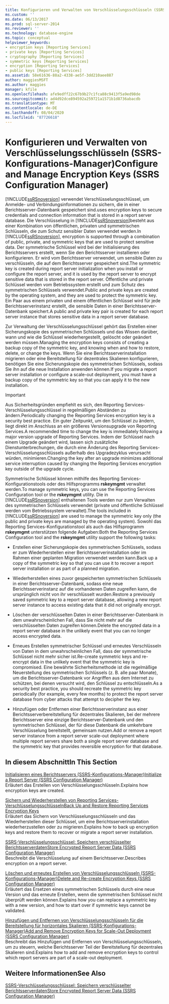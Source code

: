 ```yaml
---
title: Konfigurieren und Verwalten von Verschlüsselungsschlüsseln (SSRS-Konfigurations-Manager) | Microsoft-Dokumentation
ms.custom: ''
ms.date: 06/13/2017
ms.prod: sql-server-2014
ms.reviewer: ''
ms.technology: database-engine
ms.topic: conceptual
helpviewer_keywords:
- encryption keys [Reporting Services]
- private keys [Reporting Services]
- cryptography [Reporting Services]
- symmetric keys [Reporting Services]
- encryption [Reporting Services]
- public keys [Reporting Services]
ms.assetid: 58e61636-88a2-4338-ae5f-3dd210aee887
author: maggiesMSFT
ms.author: maggies
manager: kfile
ms.openlocfilehash: afe9edff22c67b9b27c1fca88c9413f5a9ed98de
ms.sourcegitcommit: ad4d92dce894592a259721a1571b1d8736abacdb
ms.translationtype: MT
ms.contentlocale: de-DE
ms.lasthandoff: 08/04/2020
ms.locfileid: "87726618"
---
```

# <a name="configure-and-manage-encryption-keys-ssrs-configuration-manager"></a><span data-ttu-id="fa83c-102">Konfigurieren und Verwalten von Verschlüsselungsschlüsseln (SSRS-Konfigurations-Manager)</span><span class="sxs-lookup"><span data-stu-id="fa83c-102">Configure and Manage Encryption Keys (SSRS Configuration Manager)</span></span>
  [!INCLUDE[ssRSnoversion](../../includes/ssrsnoversion-md.md)] <span data-ttu-id="fa83c-103">verwendet Verschlüsselungsschlüssel, um Anmelde- und Verbindungsinformationen zu sichern, die in einer Berichtsserver-Datenbank gespeichert sind.</span><span class="sxs-lookup"><span data-stu-id="fa83c-103">uses encryption keys to secure credentials and connection information that is stored in a report server database.</span></span> <span data-ttu-id="fa83c-104">Die Verschlüsselung in [!INCLUDE[ssRSnoversion](../../includes/ssrsnoversion-md.md)]besteht aus einer Kombination von öffentlichen, privaten und symmetrischen Schlüsseln, die zum Schutz sensibler Daten verwendet werden.</span><span class="sxs-lookup"><span data-stu-id="fa83c-104">In [!INCLUDE[ssRSnoversion](../../includes/ssrsnoversion-md.md)], encryption is supported through a combination of public, private, and symmetric keys that are used to protect sensitive data.</span></span> <span data-ttu-id="fa83c-105">Der symmetrische Schlüssel wird bei der Initialisierung des Berichtsservers erstellt, wenn Sie den Berichtsserver installieren oder konfigurieren. Er wird vom Berichtsserver verwendet, um sensible Daten zu verschlüsseln, die auf dem Berichtsserver gespeichert sind.</span><span class="sxs-lookup"><span data-stu-id="fa83c-105">The symmetric key is created during report server initialization when you install or configure the report server, and it is used by the report server to encrypt sensitive data that is stored in the report server.</span></span> <span data-ttu-id="fa83c-106">Öffentliche und private Schlüssel werden vom Betriebssystem erstellt und zum Schutz des symmetrischen Schlüssels verwendet.</span><span class="sxs-lookup"><span data-stu-id="fa83c-106">Public and private keys are created by the operating system, and they are used to protect the symmetric key.</span></span> <span data-ttu-id="fa83c-107">Ein Paar aus einem privaten und einem öffentlichen Schlüssel wird für jede Berichtsserverinstanz erstellt, die sensible Daten in einer Berichtsserver-Datenbank speichert.</span><span class="sxs-lookup"><span data-stu-id="fa83c-107">A public and private key pair is created for each report server instance that stores sensitive data in a report server database.</span></span>  
  
 <span data-ttu-id="fa83c-108">Zur Verwaltung der Verschlüsselungsschlüssel gehört das Erstellen einer Sicherungskopie des symmetrischen Schlüssels und das Wissen darüber, wann und wie die Schlüssel wiederhergestellt, gelöscht oder geändert werden müssen.</span><span class="sxs-lookup"><span data-stu-id="fa83c-108">Managing the encryption keys consists of creating a backup copy of the symmetric key, and knowing when and how to restore, delete, or change the keys.</span></span> <span data-ttu-id="fa83c-109">Wenn Sie eine Berichtsserverinstallation migrieren oder eine Bereitstellung für dezentrales Skalieren konfigurieren, benötigen Sie eine Sicherungskopie des symmetrischen Schlüssels, sodass Sie ihn auf die neue Installation anwenden können.</span><span class="sxs-lookup"><span data-stu-id="fa83c-109">If you migrate a report server installation or configure a scale-out deployment, you must have a backup copy of the symmetric key so that you can apply it to the new installation.</span></span>  
  
> [!IMPORTANT]  
>  <span data-ttu-id="fa83c-110">Aus Sicherheitsgründen empfiehlt es sich, den Reporting Services-Verschlüsselungsschlüssel in regelmäßigen Abständen zu ändern.</span><span class="sxs-lookup"><span data-stu-id="fa83c-110">Periodically changing the Reporting Services encryption key is a security best practice.</span></span> <span data-ttu-id="fa83c-111">Ein guter Zeitpunkt, um den Schlüssel zu ändern, liegt direkt im Anschluss an ein größeres Versionsupgrade von Reporting Services.</span><span class="sxs-lookup"><span data-stu-id="fa83c-111">A recommended time to change the key is immediately following a major version upgrade of Reporting Services.</span></span> <span data-ttu-id="fa83c-112">Indem der Schlüssel nach einem Upgrade geändert wird, lassen sich zusätzliche Dienstunterbrechungen, die durch eine Änderung des Reporting Services-Verschlüsselungsschlüssels außerhalb des Upgradezyklus verursacht würden, minimieren.</span><span class="sxs-lookup"><span data-stu-id="fa83c-112">Changing the key after an upgrade minimizes additional service interruption caused by changing the Reporting Services encryption key outside of the upgrade cycle.</span></span>  
  
 <span data-ttu-id="fa83c-113">Symmetrische Schlüssel können mithilfe des Reporting Services-Konfigurationstools oder des Hilfsprogramms **rskeymgmt** verwaltet werden.</span><span class="sxs-lookup"><span data-stu-id="fa83c-113">To manage symmetric keys, you can use the Reporting Services Configuration tool or the **rskeymgmt** utility.</span></span> <span data-ttu-id="fa83c-114">Die in [!INCLUDE[ssRSnoversion](../../includes/ssrsnoversion-md.md)] enthaltenen Tools werden nur zum Verwalten des symmetrischen Schlüssels verwendet (private und öffentliche Schlüssel werden vom Betriebssystem verwaltet).</span><span class="sxs-lookup"><span data-stu-id="fa83c-114">The tools included in [!INCLUDE[ssRSnoversion](../../includes/ssrsnoversion-md.md)] are used to manage the symmetric key only (the public and private keys are managed by the operating system).</span></span> <span data-ttu-id="fa83c-115">Sowohl das Reporting Services-Konfigurationstool als auch das Hilfsprogramm **rskeymgmt** unterstützen folgende Aufgaben:</span><span class="sxs-lookup"><span data-stu-id="fa83c-115">Both the Reporting Services Configuration tool and the **rskeymgmt** utility support the following tasks:</span></span>  
  
-   <span data-ttu-id="fa83c-116">Erstellen einer Sicherungskopie des symmetrischen Schlüssels, sodass er zum Wiederherstellen einer Berichtsserverinstallation oder im Rahmen einer geplanten Migration verwendet werden kann.</span><span class="sxs-lookup"><span data-stu-id="fa83c-116">Back up a copy of the symmetric key so that you can use it to recover a report server installation or as part of a planned migration.</span></span>  
  
-   <span data-ttu-id="fa83c-117">Wiederherstellen eines zuvor gespeicherten symmetrischen Schlüssels in einer Berichtsserver-Datenbank, sodass eine neue Berichtsserverinstanz auf die vorhandenen Daten zugreifen kann, die ursprünglich nicht von ihr verschlüsselt wurden.</span><span class="sxs-lookup"><span data-stu-id="fa83c-117">Restore a previously saved symmetric key to a report server database, allowing a new report server instance to access existing data that it did not originally encrypt.</span></span>  
  
-   <span data-ttu-id="fa83c-118">Löschen der verschlüsselten Daten in einer Berichtsserver-Datenbank in dem unwahrscheinlichen Fall, dass Sie nicht mehr auf die verschlüsselten Daten zugreifen können.</span><span class="sxs-lookup"><span data-stu-id="fa83c-118">Delete the encrypted data in a report server database in the unlikely event that you can no longer access encrypted data.</span></span>  
  
-   <span data-ttu-id="fa83c-119">Erneues Erstellen symmetrischer Schlüssel und erneutes Verschlüsseln von Daten in dem unwahrscheinlichen Fall, dass der symmetrische Schlüssel nicht mehr sicher ist.</span><span class="sxs-lookup"><span data-stu-id="fa83c-119">Re-create symmetric keys and re-encrypt data in the unlikely event that the symmetric key is compromised.</span></span> <span data-ttu-id="fa83c-120">Eine bewährte Sicherheitsmethode ist die regelmäßige Neuerstellung des symmetrischen Schlüssels (z. B. alle paar Monate), um die Berichtsserver-Datenbank vor Angriffen aus dem Internet zu schützen, bei denen versucht wird, den Schlüssel zu entschlüsseln.</span><span class="sxs-lookup"><span data-stu-id="fa83c-120">As a security best practice, you should recreate the symmetric key periodically (for example, every few months) to protect the report server database from cyber attacks that attempt to decipher the key.</span></span>  
  
-   <span data-ttu-id="fa83c-121">Hinzufügen oder Entfernen einer Berichtsserverinstanz aus einer Berichtsserverbereitstellung für dezentrales Skalieren, bei der mehrere Berichtsserver eine einzige Berichtsserver-Datenbank und den symmetrischen Schlüssel, der für diese Datenbank die umkehrbare Verschlüsselung bereitstellt, gemeinsam nutzen.</span><span class="sxs-lookup"><span data-stu-id="fa83c-121">Add or remove a report server instance from a report server scale-out deployment where multiple report servers share both a single report server database and the symmetric key that provides reversible encryption for that database.</span></span>  
  
## <a name="in-this-section"></a><span data-ttu-id="fa83c-122">In diesem Abschnitt</span><span class="sxs-lookup"><span data-stu-id="fa83c-122">In This Section</span></span>  
 [<span data-ttu-id="fa83c-123">Initialisieren eines Berichtsservers (SSRS-Konfigurations-Manager)</span><span class="sxs-lookup"><span data-stu-id="fa83c-123">Initialize a Report Server &#40;SSRS Configuration Manager&#41;</span></span>](ssrs-encryption-keys-initialize-a-report-server.md)  
 <span data-ttu-id="fa83c-124">Erläutert das Erstellen von Verschlüsselungsschlüsseln.</span><span class="sxs-lookup"><span data-stu-id="fa83c-124">Explains how encryption keys are created.</span></span>  
  
 [<span data-ttu-id="fa83c-125">Sichern und Wiederherstellen von Reporting Services-Verschlüsselungsschlüsseln</span><span class="sxs-lookup"><span data-stu-id="fa83c-125">Back Up and Restore Reporting Services Encryption Keys</span></span>](ssrs-encryption-keys-back-up-and-restore-encryption-keys.md)  
 <span data-ttu-id="fa83c-126">Erläutert das Sichern von Verschlüsselungsschlüsseln und das Wiederherstellen dieser Schlüssel, um eine Berichtsserverinstallation wiederherzustellen oder zu migrieren.</span><span class="sxs-lookup"><span data-stu-id="fa83c-126">Explains how to back up encryption keys and restore them to recover or migrate a report server installation.</span></span>  
  
 [<span data-ttu-id="fa83c-127">SSRS-Verschlüsselungsschlüssel: Speichern verschlüsselter Berichtsserverdaten</span><span class="sxs-lookup"><span data-stu-id="fa83c-127">Store Encrypted Report Server Data &#40;SSRS Configuration Manager&#41;</span></span>](ssrs-encryption-keys-store-encrypted-report-server-data.md)  
 <span data-ttu-id="fa83c-128">Beschreibt die Verschlüsselung auf einem Berichtsserver.</span><span class="sxs-lookup"><span data-stu-id="fa83c-128">Describes encryption on a report server.</span></span>  
  
 [<span data-ttu-id="fa83c-129">Löschen und erneutes Erstellen von Verschlüsselungsschlüsseln &#40;SSRS-Konfigurations-Manager&#41;</span><span class="sxs-lookup"><span data-stu-id="fa83c-129">Delete and Re-create Encryption Keys  &#40;SSRS Configuration Manager&#41;</span></span>](ssrs-encryption-keys-delete-and-re-create-encryption-keys.md)  
 <span data-ttu-id="fa83c-130">Erläutert das Ersetzen eines symmetrischen Schlüssels durch eine neue Version und das erneute Erstellen, wenn die symmetrischen Schlüssel nicht überprüft werden können.</span><span class="sxs-lookup"><span data-stu-id="fa83c-130">Explains how you can replace a symmetric key with a new version, and how to start over if symmetric keys cannot be validated.</span></span>  
  
 [<span data-ttu-id="fa83c-131">Hinzufügen und Entfernen von Verschlüsselungsschlüsseln für die Bereitstellung für horizontales Skalieren &#40;SSRS-Konfigurations-Manager&#41;</span><span class="sxs-lookup"><span data-stu-id="fa83c-131">Add and Remove Encryption Keys for Scale-Out Deployment &#40;SSRS Configuration Manager&#41;</span></span>](add-and-remove-encryption-keys-for-scale-out-deployment.md)  
 <span data-ttu-id="fa83c-132">Beschreibt das Hinzufügen und Entfernen von Verschlüsselungsschlüsseln, um zu steuern, welche Berichtsserver Teil der Bereitstellung für dezentrales Skalieren sind.</span><span class="sxs-lookup"><span data-stu-id="fa83c-132">Explains how to add and remove encryption keys to control which report servers are part of a scale-out deployment.</span></span>  
  
## <a name="see-also"></a><span data-ttu-id="fa83c-133">Weitere Informationen</span><span class="sxs-lookup"><span data-stu-id="fa83c-133">See Also</span></span>  
 [<span data-ttu-id="fa83c-134">SSRS-Verschlüsselungsschlüssel: Speichern verschlüsselter Berichtsserverdaten</span><span class="sxs-lookup"><span data-stu-id="fa83c-134">Store Encrypted Report Server Data &#40;SSRS Configuration Manager&#41;</span></span>](ssrs-encryption-keys-store-encrypted-report-server-data.md)  
  
  
